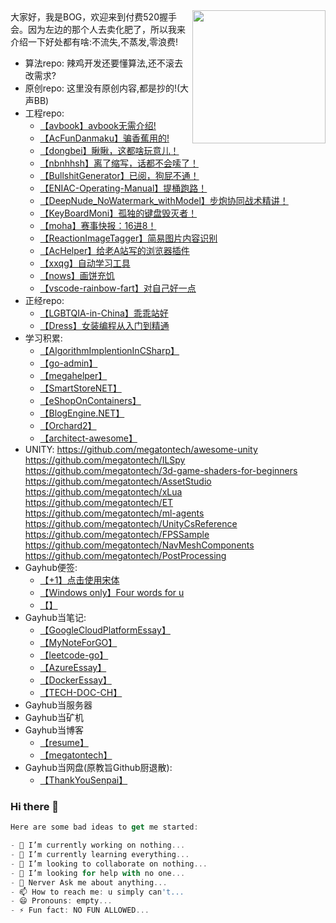 
<img align='right' src='https://s3.bmp.ovh/imgs/2021/12/6b6236406ebd157d.jpg' width='213px'>
大家好，我是BOG，欢迎来到付费520握手会。因为左边的那个人去卖化肥了，所以我来介绍一下好处都有啥:不流失,不蒸发,零浪费!

+ 算法repo:
    辣鸡开发还要懂算法,还不滚去改需求?
+ 原创repo:
    这里没有原创内容,都是抄的!(大声BB)
+ 工程repo:
    - [【avbook】avbook无需介绍!](https://github.com/megatontech/avbook)
    - [【AcFunDanmaku】骗香蕉用的!](https://github.com/megatontech/AcFunDanmaku)
    - [【dongbei】瞅瞅，这都啥玩意儿！](https://github.com/megatontech/dongbei)
    - [【nbnhhsh】离了缩写，话都不会嗦了！](https://github.com/megatontech/nbnhhsh)
    - [【BullshitGenerator】已阅，狗屁不通！](https://github.com/megatontech/BullshitGenerator)
    - [【ENIAC-Operating-Manual】提桶跑路！](https://github.com/megatontech/ENIAC-Operating-Manual)
    - [【DeepNude_NoWatermark_withModel】步炮协同战术精讲！](https://github.com/megatontech/DeepNude_NoWatermark_withModel)
    - [【KeyBoardMoni】孤独的键盘毁灭者！](https://github.com/megatontech/KeyBoardMoni)
    - [【moha】赛事快报：16进8！](https://github.com/megatontech/moha)
    - [【ReactionImageTagger】简易图片内容识别](https://github.com/megatontech/ReactionImageTagger)
    - [【AcHelper】给老A站写的浏览器插件](https://github.com/megatontech/AcHelper)
    - [【xxqg】自动学习工具](https://github.com/megatontech/Fuck-XueXiQiangGuo)
    - [【nows】画饼充饥](https://github.com/megatontech/nows)
    - [【vscode-rainbow-fart】对自己好一点](https://github.com/megatontech/vscode-rainbow-fart)
+ 正经repo:
    - [【LGBTQIA-in-China】乖乖站好](https://github.com/megatontech/LGBTQIA-in-China)
    - [【Dress】女装编程从入门到精通](https://github.com/megatontech/Dress) 
+ 学习积累:
    - [【AlgorithmImplentionInCSharp】](https://github.com/megatontech/AlgorithmImplentionInCSharp)
    - [【go-admin】](https://github.com/megatontech/go-admin)
    - [【megahelper】](https://github.com/megatontech/megahelper)
    - [【SmartStoreNET】](https://github.com/megatontech/SmartStoreNET)
    - [【eShopOnContainers】](https://github.com/megatontech/eShopOnContainers)
    - [【BlogEngine.NET】](https://github.com/megatontech/BlogEngine.NET)
    - [【Orchard2】](https://github.com/megatontech/Orchard2)
    - [【architect-awesome】](https://github.com/megatontech/architect-awesome)
+ UNITY: 
    https://github.com/megatontech/awesome-unity
    https://github.com/megatontech/ILSpy
    https://github.com/megatontech/3d-game-shaders-for-beginners
    https://github.com/megatontech/AssetStudio
    https://github.com/megatontech/xLua
    https://github.com/megatontech/ET
    https://github.com/megatontech/ml-agents
    https://github.com/megatontech/UnityCsReference
    https://github.com/megatontech/FPSSample
    https://github.com/megatontech/NavMeshComponents
    https://github.com/megatontech/PostProcessing
+ Gayhub便签:
    - [【+1】点击使用宋体](https://gist.github.com/megatontech/2569d73e20b4fa6b5aea3e22c9ed0238)
    - [【Windows only】Four words for u](https://gist.github.com/megatontech/e5dfd4dd64022a82b50315f340c21bcd)
    - [【】]()
+ Gayhub当笔记:
    - [【GoogleCloudPlatformEssay】](https://github.com/megatontech/GoogleCloudPlatformEssay)
    - [【MyNoteForGO】](https://github.com/megatontech/MyNoteForGO)
    - [【leetcode-go】](https://github.com/megatontech/leetcode-go)
    - [【AzureEssay】](https://github.com/megatontech/AzureEssay)
    - [【DockerEssay】]([](https://github.com/megatontech/DockerEssay))
    - [【TECH-DOC-CH】](https://github.com/megatontech/TECH-DOC-CH)
+ Gayhub当服务器
+ Gayhub当矿机
+ Gayhub当博客
    - [【resume】](https://github.com/megatontech/resume.github.com)
    - [【megatontech】](https://github.com/megatontech/megatontech.github.io)
+ Gayhub当网盘(原教旨Github厨退散):
    - [【ThankYouSenpai】](https://github.com/megatontech/ThankYouSenpai)
### Hi there 👋
```javascript
Here are some bad ideas to get me started:

- 🔭 I’m currently working on nothing...
- 🌱 I’m currently learning everything...
- 👯 I’m looking to collaborate on nothing...
- 🤔 I’m looking for help with no one...
- 💬 Nerver Ask me about anything...
- 📫 How to reach me: u simply can't...
- 😄 Pronouns: empty...
- ⚡ Fun fact: NO FUN ALLOWED...
```
